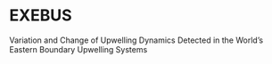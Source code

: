 # EXEBUS
Variation and Change of Upwelling Dynamics Detected in the World’s Eastern Boundary Upwelling Systems 

